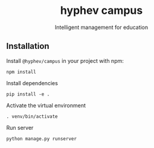 <h1 align="center">hyphev campus</h1>
<p align="center">Intelligent management for education</p>



## Installation

Install `@hyphev/campus` in your project with npm:

```
npm install 
```

 

Install dependencies

```
pip install -e .
```



Activate the virtual environment

```
. venv/bin/activate
```



Run server

```
python manage.py runserver
```

##  

















